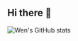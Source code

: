 ## Hi there 👋

<!--
**theRealYeWen/theRealYeWen** is a ✨ _special_ ✨ repository because its `README.md` (this file) appears on your GitHub profile.

Here are some ideas to get you started:

- 🔭 I’m currently working on ...
- 🌱 I’m currently learning ...
- 👯 I’m looking to collaborate on ...
- 🤔 I’m looking for help with ...
- 💬 Ask me about ...
- 📫 How to reach me: ...
- 😄 Pronouns: ...
- ⚡ Fun fact: ...
-->
![Wen's GitHub stats](https://github-readme-stats.vercel.app/api?username=theRealYeWen&count_private=true&show_icons=true&theme=dracula)
